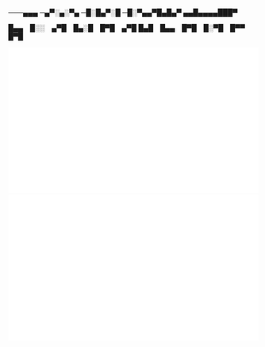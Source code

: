───▄▄▄
─▄▀░▄░▀▄
─█░█▄▀░█
─█░▀▄▄▀█▄█▄▀
▄▄█▄▄▄▄███▀

█▄▄ █░░ ▄▀█ █▄░█ █▀█ ▄▀█
█▄█ █▄▄ █▀█ █░▀█ █▀▀ █▀█

![](https://github.com/blanpa/blanpa/blob/master/generated/overview.svg)
![](https://github.com/blanpa/blanpa/blob/master/generated/languages.svg)

